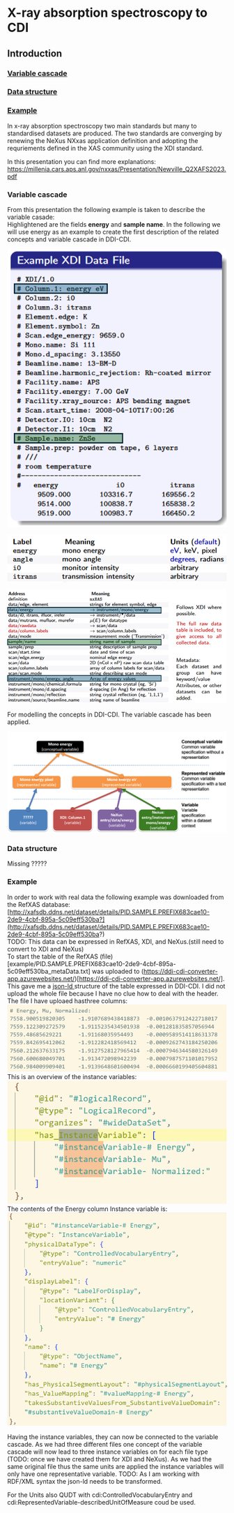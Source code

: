 # X-ray absorption spectroscopy to CDI

## Introduction
### [Variable cascade](#Variable_cascade)
### [Data structure](#Data_structure)
### [Example](#Example)


In x-ray absorption spectroscopy two main standards but many to standardised datasets are produced.
The two standards are converging by renewing the NeXus NXxas application definition and adopting the requriements defined in the XAS community using the XDI standard.  

In this presentation you can find more explanations:  
https://millenia.cars.aps.anl.gov/nxxas/Presentation/Newville_Q2XAFS2023.pdf


<a id="Variable_cascade"></a>
### Variable cascade
From this presentation the following example is taken to describe the variable casade:  
Highlightened are the fields **energy** and **sample name**. In the following we will use energy as an example to create the first description of the related concepts and variable cascade in DDI-CDI.  


![Example XDI data file](xdi-data-file.png)


![labels and meanings](labels-meanings.png)

![NeXus example](nexus-example.png)


For modelling the concepts in DDI-CDI. The variable cascade has been applied.  

![Variable cascade schematic](variable-cascade-pptx.png)

<a id="Data_structure"></a>  
### Data structure
Missing ?????  

<a id="Example"></a>
### Example

In order to work with real data the following example was downloaded from the RefXAS database:  
[http://xafsdb.ddns.net/dataset/details/PID.SAMPLE.PREFIX683cae10-2de9-4cbf-895a-5c09eff530ba?](http://xafsdb.ddns.net/dataset/details/PID.SAMPLE.PREFIX683cae10-2de9-4cbf-895a-5c09eff530ba?)  
TODO: This data can be expressed in RefXAS, XDI, and NeXus.(still need to convert to XDI and NeXus)  
To start the table of the RefXAS (file)[example/PID.SAMPLE.PREFIX683cae10-2de9-4cbf-895a-5c09eff530ba_metaData.txt] was uploaded to (https://ddi-cdi-converter-app.azurewebsites.net/)[https://ddi-cdi-converter-app.azurewebsites.net/]. 
This gave me a [json-ld ](example/PID.SAMPLE.PREFIX683cae10-2de9-4cbf-895a-5c09eff530ba_metaData_DDICDI.jsonld) structure of the table expressed in DDI-CDI. I did not upload the whole file because I have no clue how to deal with the header.  
The file I have uploaed hasthree columns:  
![example/RefXAS-columns.PNG](example/RefXAS-columns.PNG)  
This is an overview of the instance variables:  
![example/overview-instanceVariable.PNG](example/overview-instanceVariable.PNG)  
The contents of the Energy column Instance variable is:  
![example/contentes-instanceVariableEnergy.PNG](example/contentes-instanceVariableEnergy.PNG)  

Having the instance variables, they can now be connected to the variable cascade. As we had three different files one concept of the variable cascade will now lead to three instance variables on for each file type (TODO: once we have created them for XDI and NeXus). As we had the same original file thus the same units are applied the instance variables will only have one representative variable. TODO: As I am working with RDF/XML syntax the json-ld needs to be transformed.


For the Units also QUDT with cdi:ControlledVocabularyEntry and  cdi:RepresentedVariable-describedUnitOfMeasure coud be used.
